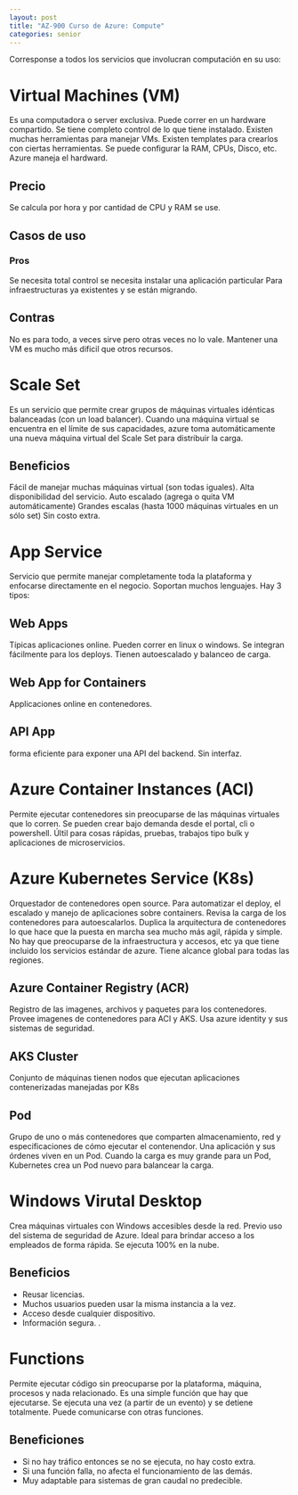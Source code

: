 ```yaml
---
layout: post
title: "AZ-900 Curso de Azure: Compute"
categories: senior
---
```

Corresponse a todos los servicios que involucran computación en su uso<!--more-->:

# Virtual Machines (VM)
Es una computadora o server exclusiva. Puede correr en un hardware compartido. Se tiene completo control de lo que tiene instalado.
Existen muchas herramientas para manejar VMs. 
Existen templates para crearlos con ciertas herramientas.
Se puede configurar la RAM, CPUs, Disco, etc. Azure maneja el hardward.

## Precio
Se calcula por hora y por cantidad de CPU y RAM se use.

## Casos de uso

### Pros
Se necesita total control
se necesita instalar una aplicación particular
Para infraestructuras ya existentes y se están migrando.

## Contras
No es para todo, a veces sirve pero otras veces no lo vale.
Mantener una VM es mucho más dificil que otros recursos.

# Scale Set
Es un servicio que permite crear grupos de máquinas virtuales idénticas balanceadas (con un load balancer).
Cuando una máquina virtual se encuentra en el límite de sus capacidades, azure toma automáticamente una nueva máquina virtual del Scale Set para distribuir la carga.

## Beneficios
Fácil de manejar muchas máquinas virtual (son todas iguales).
Alta disponibilidad del servicio.
Auto escalado (agrega o quita VM automáticamente)
Grandes escalas (hasta 1000 máquinas virtuales en un sólo set)
Sin costo extra.

# App Service
Servicio que permite manejar completamente toda la plataforma y enfocarse directamente en el negocio. Soportan muchos lenguajes.
Hay 3 tipos:

## Web Apps
Típicas aplicaciones online. Pueden correr en linux o windows. Se integran fácilmente para los deploys. Tienen autoescalado y balanceo de carga.

## Web App for Containers
Applicaciones online en contenedores.

## API App
forma eficiente para exponer una API del backend. Sin interfaz.

# Azure Container Instances (ACI)
Permite ejecutar contenedores sin preocuparse de las máquinas virtuales que lo corren. Se pueden crear bajo demanda desde el portal, cli o powershell. Últil para cosas rápidas, pruebas, trabajos tipo bulk y aplicaciones de microservicios.

# Azure Kubernetes Service (K8s)
Orquestador de contenedores open source. Para automatizar el deploy, el escalado y manejo de aplicaciones sobre containers.
Revisa la carga de los contenedores para autoescalarlos.
Duplica la arquitectura de contenedores lo que hace que la puesta en marcha sea mucho más agil, rápida y simple.
No hay que preocuparse de la infraestructura y accesos, etc ya que tiene incluido los servicios estándar de azure. Tiene alcance global para todas las regiones.

## Azure Container Registry (ACR)
Registro de las imagenes, archivos y paquetes para los contenedores. Provee imagenes de contenedores para ACI y AKS. Usa azure identity y sus sistemas de seguridad.

## AKS Cluster
Conjunto de máquinas tienen nodos que ejecutan aplicaciones contenerizadas manejadas por K8s

## Pod
Grupo de uno o más contenedores que comparten almacenamiento, red y especificaciones de cómo ejecutar el contenendor. Una aplicación y sus órdenes viven en un Pod. Cuando la carga es muy grande para un Pod, Kubernetes crea un Pod nuevo para balancear la carga.

# Windows Virutal Desktop
Crea máquinas virtuales con Windows accesibles desde la red. Previo uso del sistema de seguridad de Azure. Ideal para brindar acceso a los empleados de forma rápida. Se ejecuta 100% en la nube.

## Beneficios
- Reusar licencias.
- Muchos usuarios pueden usar la misma instancia a la vez.
- Acceso desde cualquier dispositivo.
- Información segura.
.

# Functions
Permite ejecutar código sin preocuparse por la plataforma, máquina, procesos y nada relacionado. Es una simple función que hay que ejecutarse. Se ejecuta una vez (a partir de un evento) y se detiene totalmente. Puede comunicarse con otras funciones.

## Beneficiones
- Si no hay tráfico entonces se no se ejecuta, no hay costo extra.
- Si una función falla, no afecta el funcionamiento de las demás.
- Muy adaptable para sistemas de gran caudal no predecible.
